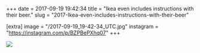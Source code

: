 +++
date = 2017-09-19 19:42:34
title = "Ikea even includes instructions with their beer."
slug = "2017-Ikea-even-includes-instructions-with-their-beer"

[extra]
image = "/2017-09-19_19-42-34_UTC.jpg"
instagram = "https://instagram.com/p/BZPBePXhq07"
+++

<img src="/2017-09-19_19-42-34_UTC.jpg" />
